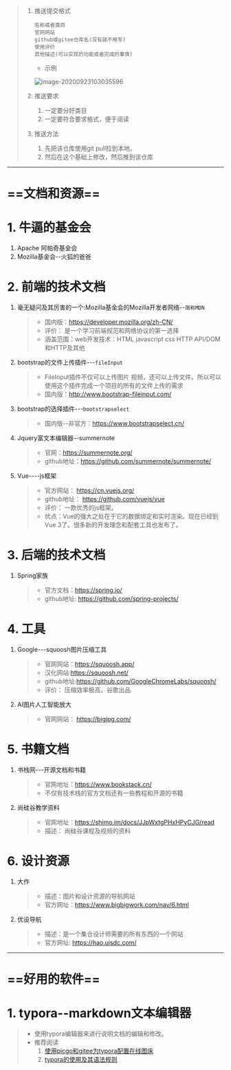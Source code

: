 > 1. 推送提交格式
>
>    ```
>    名称或者类目
>    官网网站
>    github或gitee仓库名(没有就不用写)
>    使用评价
>    其他描述(可以实现的功能或者完成的事情)
>    ```
>    
>    - 示例
>    
>    ![image-20200923103035596](https://gitee.com/lx201418/picRepository/raw/master/img/20200923103042.png)
>    
> 2. 推送要求
>
>    1. 一定要分好类目
>    2. 一定要符合要求格式，便于阅读
>
> 3. 推送方法
>
>    1. 先把该仓库使用git pull拉到本地。
>    2. 然后在这个基础上修改，然后推到该仓库

-------

# ==文档和资源==

# 1. 牛逼的基金会

1. Apache 阿帕奇基金会
2. Mozilla基金会--火狐的爸爸

# 2. 前端的技术文档

1. 毫无疑问及其厉害的一个:Mozilla基金会的Mozilla开发者网络--`简称MDN`

   > - 国内版：https://developer.mozilla.org/zh-CN/
   > - 评价： 是一个学习前端规范和网络协议的第一选择
   > - 涵盖范围：web开发技术：HTML javascript css HTTP  API/DOM和HTTP及其他

2. bootstrap的文件上传插件---`fileInput`

   > - FileInput插件不仅可以上传图片 视频，还可以上传文件。所以可以使用这个插件完成一个项目的所有的文件上传的需求
   > - 国内版：http://www.bootstrap-fileinput.com/

3. bootstrap的选择插件---`bootstrapselect`

   > - 国内版--非官方：https://www.bootstrapselect.cn/

4. Jquery富文本编辑器--summernote

   > - 官网：https://summernote.org/
   > - github地址：https://github.com/summernote/summernote/

5. Vue----js框架

   > - 官方网站：  https://cn.vuejs.org/
   > - github地址： https://github.com/vuejs/vue
   > - 评价： 一款优秀的js框架。
   > - 优点：Vue的强大之处在于它的数据绑定和实时渲染。现在已经到Vue 3了。很多新的开发理念和配套工具也发布了。

# 3. 后端的技术文档

1. Spring家族

   > - 官方文档：https://spring.io/
   > - github地址: https://github.com/spring-projects/

# 4. 工具

1. Google---squoosh图片压缩工具

   > - 官网网站：https://squoosh.app/
   > - 汉化网站:https://squoosh.net/
   > - github地址:https://github.com/GoogleChromeLabs/squoosh/
   > - 评价： 压缩效率极高，谷歌出品

2. AI图片人工智能放大

   > - 官网网站： https://bigjpg.com/

# 5. 书籍文档

1. 书栈网---开源文档和书籍

   > - 官网地址：https://www.bookstack.cn/
   > - 不仅有技术栈的官方文档还有一些教程和开源的书籍

2. 尚硅谷教学资料

   > - 官网地址：https://shimo.im/docs/JJpWxtgPHxHPyCJG/read
   > - 描述： 尚硅谷课程及视频的资料

# 6. 设计资源

1. 大作

   > - 描述：图片和设计资源的导航网站
   > - 官方网址：https://www.bigbigwork.com/nav/6.html

2. 优设导航

   > - 描述：是一个集合设计师需要的所有东西的一个网站
   > - 官方网址: https://hao.uisdc.com/

------

# ==好用的软件==

# 1. typora--markdown文本编辑器

> - 使用typora编辑器来进行说明文档的编辑和修改。
> - 推荐阅读
>   1. [使用picgo和gitee为typora配置在线图床](https://blog.csdn.net/qq_42827680/article/details/105951510)
>   2. [typora的使用及其语法规则](https://blog.csdn.net/mollen/article/details/84110708)